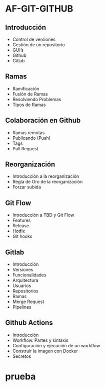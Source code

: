 # AF-GIT-GITHUB

## Introducción

- Control de versiones 
- Gestión de un repositorio
- GUI’s
- Github
- Gitlab

## Ramas

- Ramificación
- Fusión de Ramas
- Resolviendo Problemas
- Tipos de Ramas

## Colaboración en Github

- Ramas remotas
- Publicando (Push)
- Tags
- Pull Request

## Reorganización

- Introducción a la reorganización
- Regla de Oro de la reorganización
- Forzar subida

## Git Flow

- Introducción a TBD y Git Flow
- Features
- Release
- Hotfix
- Git hooks

## Gitlab

- Introducción
- Versiones
- Funcionalidades
- Arquitectura
- Usuarios
- Repositorios
- Ramas
- Merge Request
- Pipelines
  
## Github Actions
	
- Introducción
- Workflow. Partes y sintaxis
- Configuración y ejecución de un workflow
- Construir la imagen con Docker
- Secretos


# prueba
